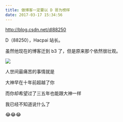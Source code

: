 ```yaml
---
title: 做博客一定要以 D 哥为榜样
date: 2017-03-17 15:34:56
---
```


<http://blog.csdn.net/dl88250>

D（88250），Hacpai 站长。

虽然他现在的博客迁到 b3 了，但是原来那个依然很壮观。

![](http://upload-images.jianshu.io/upload_images/118142-5f445e95c888b695.jpg)

人世间最痛苦的事情就是

大神早在十年前超越了你

而你却希望过了三五年也能跟大神一样

我已经不知道说什么了

:joy::joy::joy:
